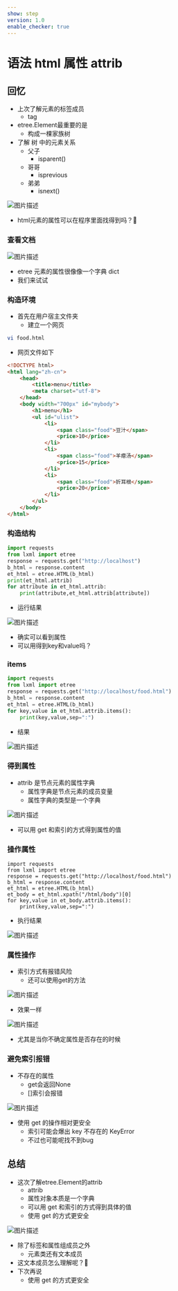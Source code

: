 ```yaml
---
show: step
version: 1.0
enable_checker: true
---
```


# 语法 html 属性 attrib

## 回忆

- 上次了解元素的标签成员
  - tag
- etree.Element最重要的是
	- 构成一棵家族树
- 了解 树 中的元素关系
  - 父子 
	- isparent()
  - 哥哥
	- isprevious
  - 弟弟
	- isnext()

![图片描述](https://doc.shiyanlou.com/courses/uid1190679-20221119-1668854537523)

- html元素的属性可以在程序里面找得到吗？🤔

### 查看文档

![图片描述](https://doc.shiyanlou.com/courses/uid1190679-20210901-1630461037878)

- etree 元素的属性很像像一个字典 dict
- 我们来试试

### 构造环境

- 首先在用户宿主文件夹
	- 建立一个网页

```bash
vi food.html
```

- 网页文件如下

```html
<!DOCTYPE html>
<html lang="zh-cn">
	<head>
		<title>menu</title>
		<meta charset="utf-8">
	</head>
	<body width="700px" id="mybody">
		<h1>menu</h1>
		<ul id="ulist">
			<li>
				<span class="food">豆汁</span>
				<price>10</price>
			</li>
			<li>
				<span class="food">羊瘪汤</span>
				<price>15</price>
			</li>
			<li>
				<span class="food">折耳根</span>
				<price>20</price>
			</li>
		</ul>
	</body>
</html>
```

### 构造结构

```python
import requests
from lxml import etree
response = requests.get("http://localhost")
b_html = response.content
et_html = etree.HTML(b_html)
print(et_html.attrib)
for attribute in et_html.attrib:
    print(attribute,et_html.attrib[attribute])
```

- 运行结果

![图片描述](https://doc.shiyanlou.com/courses/uid1190679-20231022-1697978177395)

- 确实可以看到属性
- 可以用得到key和value吗？

### items

```python
import requests
from lxml import etree
response = requests.get("http://localhost/food.html")
b_html = response.content
et_html = etree.HTML(b_html)
for key,value in et_html.attrib.items():
    print(key,value,sep=":")
```

- 结果

![图片描述](https://doc.shiyanlou.com/courses/uid1190679-20231022-1697978589180)


### 得到属性

- attrib 是节点元素的属性字典
  - 属性字典是节点元素的成员变量
  - 属性字典的类型是一个字典

![图片描述](https://doc.shiyanlou.com/courses/uid1190679-20210901-1630461979008)

- 可以用 get 和索引的方式得到属性的值

### 操作属性

```
import requests
from lxml import etree
response = requests.get("http://localhost/food.html")
b_html = response.content
et_html = etree.HTML(b_html)
et_body = et_html.xpath("/html/body")[0]
for key,value in et_body.attrib.items():
    print(key,value,sep=":")
```
- 执行结果

![图片描述](https://doc.shiyanlou.com/courses/uid1190679-20231022-1697978975842)

### 属性操作

- 索引方式有报错风险
	- 还可以使用get的方法

![图片描述](https://doc.shiyanlou.com/courses/uid1190679-20221119-1668857510613)

- 效果一样

![图片描述](https://doc.shiyanlou.com/courses/uid1190679-20221119-1668857530187)

- 尤其是当你不确定属性是否存在的时候

### 避免索引报错

- 不存在的属性
	- get会返回None
	- []索引会报错

![图片描述](https://doc.shiyanlou.com/courses/uid1190679-20221119-1668857699571)

- 使用 get 的操作相对更安全
	- 索引可能会爆出 key 不存在的 KeyError
	- 不过也可能呢找不到bug

## 总结

- 这次了解etree.Element的attrib
  - attrib
  - 属性对象本质是一个字典
  - 可以用 get 和索引的方式得到具体的值
  - 使用 get 的方式更安全

![图片描述](https://doc.shiyanlou.com/courses/uid1190679-20221119-1668858225490)

- 除了标签和属性组成员之外
  - 元素类还有文本成员
- 这文本成员怎么理解呢？🤔
- 下次再说
  - 使用 get 的方式更安全

